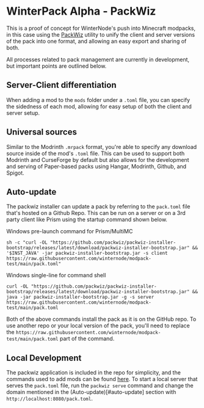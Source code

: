 # WinterPack Alpha - PackWiz

This is a proof of concept for WinterNode's push into Minecraft modpacks, in this case using the [PackWiz](https://packwiz.infra.link/) utility to unify the client and server versions of the pack into one format, and allowing an easy export and sharing of both. 

All processes related to pack management are currently in development, but important points are outlined below. 

## Server-Client differentiation 
When adding a mod to the `mods` folder under a `.toml` file, you can specify the sidedness of each mod, allowing for easy setup of both the client and server setup. 

## Universal sources
Similar to the Modrinth `.mrpack` format, you're able to specify any download source inside of the mod's `.toml` file. This can be used to support both Modrinth and CurseForge by default but also allows for the development and serving of Paper-based packs using Hangar, Modrinth, Github, and Spigot. 

## Auto-update 
The packwiz installer can update a pack by referring to the `pack.toml` file that's hosted on a Github Repo. This can be run on a server or on a 3rd party client like Prism using the startup command shown below.  
  
Windows pre-launch command for Prism/MultiMC  
```shell
sh -c "curl -OL "https://github.com/packwiz/packwiz-installer-bootstrap/releases/latest/download/packwiz-installer-bootstrap.jar" && '$INST_JAVA' -jar packwiz-installer-bootstrap.jar -s client https://raw.githubusercontent.com/winternode/modpack-test/main/pack.toml"
```

Windows single-line for command shell  
```shell
curl -OL "https://github.com/packwiz/packwiz-installer-bootstrap/releases/latest/download/packwiz-installer-bootstrap.jar" && java -jar packwiz-installer-bootstrap.jar -g -s server https://raw.githubusercontent.com/winternode/modpack-test/main/pack.toml
```
  
Both of the above commands install the pack as it is on the GitHub repo. To use another repo or your local version of the pack, you'll need to replace the `https://raw.githubusercontent.com/winternode/modpack-test/main/pack.toml` part of the command. 

## Local Development
The packwiz application is included in the repo for simplicity, and the commands used to add mods can be found [here](https://packwiz.infra.link/tutorials/creating/adding-mods/). To start a local server that serves the `pack.toml` file, run the `packwiz serve` command and change the domain mentioned in the (Auto-update)[#auto-update] section with `http://localhost:8080/pack.toml`. 
